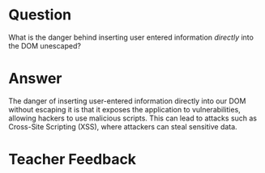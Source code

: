 # Question

What is the danger behind inserting user entered information *directly* into the DOM unescaped?

# Answer
The danger of inserting user-entered information directly into our DOM without escaping it is that it exposes the application to vulnerabilities, allowing hackers to use malicious scripts. This can lead to attacks such as Cross-Site Scripting (XSS), where attackers can steal sensitive data.

# Teacher Feedback